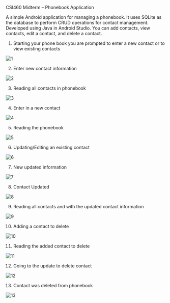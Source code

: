 CSI460 Midterm – Phonebook Application

A simple Android application for managing a phonebook. It uses SQLite as the database to perform CRUD operations for contact management. Developed using Java in Android Studio. You can add contacts, view contacts, edit a contact, and delete a contact.



1. Starting your phone book you are prompted to enter a new contact or to view existing contacts

![1](https://github.com/user-attachments/assets/1b6c20bd-4bc9-4e47-ad43-f5aaf7c585e3)

2. Enter new contact information

![2](https://github.com/user-attachments/assets/f3840992-80da-4822-87b8-ff22f2dff84a)

3. Reading all contacts in phonebook

![3](https://github.com/user-attachments/assets/ac3a6419-3c08-4575-b990-323adc4702bd)

4. Enter in a new contact

![4](https://github.com/user-attachments/assets/b9fa6048-f8b5-4f97-bf9e-89fc93db4226)

5. Reading the phonebook

![5](https://github.com/user-attachments/assets/e7d27ad4-9113-4d1d-a70b-3034108987a2)

6. Updating/Editing an existing contact

![6](https://github.com/user-attachments/assets/0be69522-697e-442f-b11a-2735ae2563f1)

7. New updated information

![7](https://github.com/user-attachments/assets/12c4380b-1e3a-4352-a32a-9d5e0c93b769)

8. Contact Updated

![8](https://github.com/user-attachments/assets/67689775-f7bf-4f65-980f-46b4fd275bb8)

9. Reading all contacts and with the updated contact information

![9](https://github.com/user-attachments/assets/d2cd9463-6da1-4971-aaf6-65fd3b731bc9)

10. Adding a contact to delete

![10](https://github.com/user-attachments/assets/49d7a072-5635-4bfe-857f-023538b2d3a6)

11. Reading the added contact to delete

![11](https://github.com/user-attachments/assets/4b4c45b7-0583-4845-8e01-c78ae40a2863)

12. Going to the update to delete contact

![12](https://github.com/user-attachments/assets/f3d1a874-643a-4175-a424-f26c4099d28c)

13. Contact was deleted from phonebook

![13](https://github.com/user-attachments/assets/4af48717-8268-42b5-b773-13c624e63eea)


